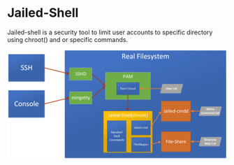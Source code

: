 Jailed-Shell
==============
Jailed-shell is a security tool to limit user accounts to specific directory using chroot() and or specific commands.

![Architecture](doc/Architecture.png)

